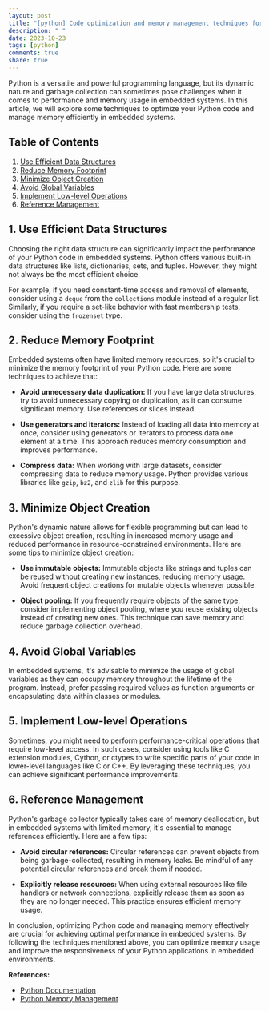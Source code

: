 ```yaml
---
layout: post
title: "[python] Code optimization and memory management techniques for Python in embedded systems"
description: " "
date: 2023-10-23
tags: [python]
comments: true
share: true
---
```


Python is a versatile and powerful programming language, but its dynamic nature and garbage collection can sometimes pose challenges when it comes to performance and memory usage in embedded systems. In this article, we will explore some techniques to optimize your Python code and manage memory efficiently in embedded systems.

## Table of Contents

1. [Use Efficient Data Structures](#efficient-data-structures)
2. [Reduce Memory Footprint](#reduce-memory-footprint)
3. [Minimize Object Creation](#minimize-object-creation)
4. [Avoid Global Variables](#avoid-global-variables)
5. [Implement Low-level Operations](#low-level-operations)
6. [Reference Management](#reference-management)

<a name="efficient-data-structures"></a>
## 1. Use Efficient Data Structures

Choosing the right data structure can significantly impact the performance of your Python code in embedded systems. Python offers various built-in data structures like lists, dictionaries, sets, and tuples. However, they might not always be the most efficient choice.

For example, if you need constant-time access and removal of elements, consider using a `deque` from the `collections` module instead of a regular list. Similarly, if you require a set-like behavior with fast membership tests, consider using the `frozenset` type.

<a name="reduce-memory-footprint"></a>
## 2. Reduce Memory Footprint

Embedded systems often have limited memory resources, so it's crucial to minimize the memory footprint of your Python code. Here are some techniques to achieve that:

- **Avoid unnecessary data duplication:** If you have large data structures, try to avoid unnecessary copying or duplication, as it can consume significant memory. Use references or slices instead.

- **Use generators and iterators:** Instead of loading all data into memory at once, consider using generators or iterators to process data one element at a time. This approach reduces memory consumption and improves performance.

- **Compress data:** When working with large datasets, consider compressing data to reduce memory usage. Python provides various libraries like `gzip`, `bz2`, and `zlib` for this purpose.

<a name="minimize-object-creation"></a>
## 3. Minimize Object Creation

Python's dynamic nature allows for flexible programming but can lead to excessive object creation, resulting in increased memory usage and reduced performance in resource-constrained environments. Here are some tips to minimize object creation:

- **Use immutable objects:** Immutable objects like strings and tuples can be reused without creating new instances, reducing memory usage. Avoid frequent object creations for mutable objects whenever possible.

- **Object pooling:** If you frequently require objects of the same type, consider implementing object pooling, where you reuse existing objects instead of creating new ones. This technique can save memory and reduce garbage collection overhead.

<a name="avoid-global-variables"></a>
## 4. Avoid Global Variables

In embedded systems, it's advisable to minimize the usage of global variables as they can occupy memory throughout the lifetime of the program. Instead, prefer passing required values as function arguments or encapsulating data within classes or modules.

<a name="low-level-operations"></a>
## 5. Implement Low-level Operations

Sometimes, you might need to perform performance-critical operations that require low-level access. In such cases, consider using tools like C extension modules, Cython, or ctypes to write specific parts of your code in lower-level languages like C or C++. By leveraging these techniques, you can achieve significant performance improvements.

<a name="reference-management"></a>
## 6. Reference Management

Python's garbage collector typically takes care of memory deallocation, but in embedded systems with limited memory, it's essential to manage references efficiently. Here are a few tips:

- **Avoid circular references:** Circular references can prevent objects from being garbage-collected, resulting in memory leaks. Be mindful of any potential circular references and break them if needed.

- **Explicitly release resources:** When using external resources like file handlers or network connections, explicitly release them as soon as they are no longer needed. This practice ensures efficient memory usage.

In conclusion, optimizing Python code and managing memory effectively are crucial for achieving optimal performance in embedded systems. By following the techniques mentioned above, you can optimize memory usage and improve the responsiveness of your Python applications in embedded environments.

**References:**

- [Python Documentation](https://docs.python.org)
- [Python Memory Management](https://realpython.com/python-memory-management/)